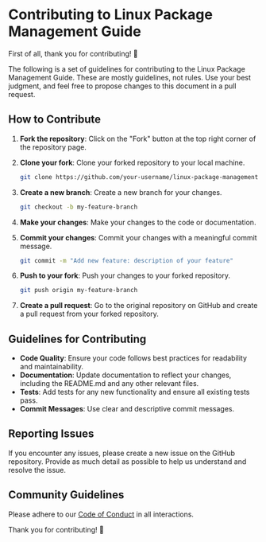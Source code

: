 # Contributing to Linux Package Management Guide

First of all, thank you for contributing! 🎉

The following is a set of guidelines for contributing to the Linux Package Management Guide. These are mostly guidelines, not rules. Use your best judgment, and feel free to propose changes to this document in a pull request.

## How to Contribute

1. **Fork the repository**: Click on the "Fork" button at the top right corner of the repository page.

2. **Clone your fork**: Clone your forked repository to your local machine.
    ```sh
    git clone https://github.com/your-username/linux-package-management.git
    ```

3. **Create a new branch**: Create a new branch for your changes.
    ```sh
    git checkout -b my-feature-branch
    ```

4. **Make your changes**: Make your changes to the code or documentation.

5. **Commit your changes**: Commit your changes with a meaningful commit message.
    ```sh
    git commit -m "Add new feature: description of your feature"
    ```

6. **Push to your fork**: Push your changes to your forked repository.
    ```sh
    git push origin my-feature-branch
    ```

7. **Create a pull request**: Go to the original repository on GitHub and create a pull request from your forked repository.

## Guidelines for Contributing

- **Code Quality**: Ensure your code follows best practices for readability and maintainability.
- **Documentation**: Update documentation to reflect your changes, including the README.md and any other relevant files.
- **Tests**: Add tests for any new functionality and ensure all existing tests pass.
- **Commit Messages**: Use clear and descriptive commit messages.

## Reporting Issues

If you encounter any issues, please create a new issue on the GitHub repository. Provide as much detail as possible to help us understand and resolve the issue.

## Community Guidelines

Please adhere to our [Code of Conduct](CODE_OF_CONDUCT.md) in all interactions.

Thank you for contributing! 🚀